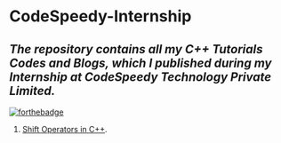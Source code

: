# CodeSpeedy-Internship
## *The repository contains all my C++ Tutorials Codes and Blogs, which I published during my Internship at CodeSpeedy Technology Private Limited.*

[![forthebadge](https://forthebadge.com/images/badges/check-it-out.svg)](https://forthebadge.com)

1. [Shift Operators in C++](https://github.com/iamshubhamg/CodeSpeedy-Internship/blob/master/Shift%20Operators/Shift%20Operators%20in%20C%2B%2B.md).
